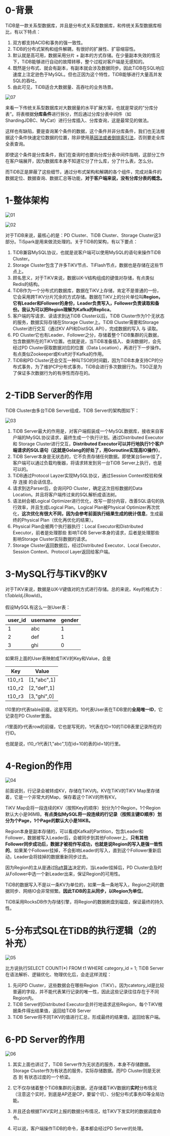 # 0-背景

TiDB是一款关系型数据库，并且是分布式关系型数据库，和传统关系型数据库相比，有以下特点：

1. 双方都支持ACID和事务的强一致性。
2. TiDB的分布式架构和组件解耦，有很好的扩展性、扩容缩容性。
3. 默认就是高可用，数据采用分片 + 副本的方式存储。在少量副本失效的情况下，TiDB能够进行自动的故障转移，整个过程对客户端是无感知的。
4. 既然是分布式、就会有副本，有副本就会涉及数据同步。因此TiDB在SQL响应速度上注定逊色于MySQL。但也正因为这个特性，TiDB能够进行大量高并发SQL的吞吐。
5. 由此可见，TiDB适合大数据量、高吞吐的业务场景。

![07](01-TiDB的架构.assets/07.png)

来看一下传统关系型数据库对大数据量的水平扩展方案，也就是常说的“分库分表”。将表根据**分库条件**进行拆分，然后通过分库分表中间件（如ShardingJDBC、MyCat）进行分库插入、分库查询，这是最常见的做法。

这样也有缺陷，要是查询某个条件的数据，这个条件并非分库条件，我们也无法根据这个条件快速定位数据的位置，除非使用[基因法或者倒排索引法](https://github.com/9029HIME/Emphasis/blob/master/mysql_emphasis/src/md/12-%E5%88%86%E5%BA%93%E5%88%86%E8%A1%A8-%E5%88%86%E5%BA%93%E5%88%86%E8%A1%A8%E5%90%8E%E4%B8%A4%E4%B8%AA%E5%BF%AB%E9%80%9F%E5%AE%9A%E4%BD%8D%E5%BA%93%E8%A1%A8%E7%9A%84%E6%9F%A5%E8%AF%A2%E6%96%B9%E6%A1%88.md)，否则要走全库全表查询。

即使这个条件是分库条件，我们在查询时也要向分库分表中间件指明，这部分工作在客户端展开，因为数据库本身不知道它分了什么库，分了什么表，怎么分。

而TiDB正是屏蔽了这些细节，通过分布式架构和解耦的各个组件，完成对条件的数据定位、数据查询、数据汇总等功能，**对于客户端来说，没有分库分表的概念。**

# 1-整体架构

![01](01-TiDB的架构.assets/01.png)

![02](01-TiDB的架构.assets/02.png)

对于TiDB来说，最核心的是：PD Cluster、TiDB Cluster、Storage Cluster这3部分。TiSpark是用来做流处理的。关于TiDB的架构，有以下要点：

1. TiDB兼容MySQL协议，也就是说客户端可以使用MySQL的语句来操作TiDB Cluster。
2. Storage Cluster包含了许多TiKV节点、TiFlash节点，数据也是存储在这些节点上。
3. 顾名思义，对于TiKV来说，数据以K-V结构组成的键值对存储，有点类似Redis的结构。
4. TiDB作为一个分布式的数据库，数据在TiKV上存储，肯定不是普通的一份，它会采用跨TiKV分片冗余的方式存储。数据在TiKV上的分片单位叫**Region，它有Leader和Follower的身份，Leader负责写入，Follower负责读取和备份。我认为可以把Region理解为Kafka的Replica**。
5. 客户端的写请求、读请求到达TiDB Cluster以后，TiDB Cluster作为1个无状态的服务，数据实际存储在Storage Cluster上。TiDB Cluster需要和Storage Cluster进行交互（通过KV API和DistSQL API），完成数据的写入 与 读取。
6. PD Cluster它也有Leader、Follower之分，存储着整个TiDB集群的元数据，包含数据所在的TiKV位置。也就是说，当TiDB准备插入、查询数据时，会先经过PD Cluster获取数据对应的位置（Data Location），再进行下一步操作。有点类似Zookeeper或Kraft对于Kafka的作用。
7. TiDB和PD Cluster还会交互一种叫TSO的时间戳，因为TiDB本身支持CP的分布式事务，为了维护CP分布式事务，TiDB会进行多次数据行为。TSO正是为了保证多次数据行为的有序性而存在的。

# 2-TiDB Server的作用

TiDB Cluster由多台TiDB Server组成，TiDB Server的架构图如下：

![03](01-TiDB的架构.assets/03.png)

1. TiDB Server最大的作用是，对客户端假装成一个MySQL数据库，接收来自客户端的MySQL协议请求，最终生成一个执行计划。通过Distributed Executor 和 Storage Cluster进行交互，**Distributed Executor可以并行地执行1个客户端请求的SQL语句（这就是Golang的好处了，用Goroutine实现高IO操作）**。
2. TiDB Server本身是无状态的，它不负责存储任何数据。即使某台Serer挂了，客户端可以通过负载均衡器，将请求转发到另一台TiDB Server上执行，也是可以的。
3. TiDB通过Protocol Layzer实现MySQL协议，通过Session Context校验和保存 连接 的会话信息。
4. 请求到达Parser后，会询问PD Cluster，确定这次目标数据的Data Location。并且将客户端传过来的SQL解析成语法树。
5. 语法树会被Logical Optimizer进行优化，改写一部分内容，改善SQL语句的执行效率，并且生成Logical Plan。Logical Plan被Physical Optimizer再次优化，**这次优化有很大不同，因为会参考前面执行结果生成的统计信息**，生成最终的Physical Plan（优化再优化的结果）。
6. Physical Plan会被两个执行器执行：Local Executor和Distributed Executor，前者是处理那些 影响TiDB Server本身的请求，后者是处理那些 影响Storage Cluster实际数据的请求。
7. Storage Cluster返回数据后，经过Distributed Executor、Local Executor、Session Context、Protocol Layer返回给客户端。

# 3-MySQL行与TiKV的KV

对于TiKV来说，数据是以K-V键值对的方式进行存储。总的来说，Key的格式为：t${TableId}_r${RowId}。

假设MySQL有这么一张User表：

| user_id | username | gender |
| ------- | -------- | ------ |
| 1       | abc      | 1      |
| 2       | def      | 1      |
| 3       | ghi      | 0      |

如果将上面的User表映射成TiKV的Key和Value，会是

| Key    | Value       |
| ------ | ----------- |
| t10_r1 | [1,"abc",1] |
| t10_r2 | [2,"def",1] |
| t10_r3 | [3,"ghi",0] |

t10里的t代表table前缀，这是写死的。10代表User表在TiDB里的**全局唯一ID**，它记录在PD Cluster里面。

r1里面的r代表row的前缀，它也是写死的，1代表在ID=10的TiDB表里记录所在的行ID。

也就是说，t10_r1代表[1,"abc",1]在id=10的表的id=1的行里。

# 4-Region的作用

![04](01-TiDB的架构.assets/04.png)

前面说到，行记录会被转成KV，存储在TiKV内。KV在TiKV的TiKV Map里存储着，它是一个非常大的Map，保存着这个TiKV的所有KV。

TiKV Map会将一段连续的KV（按照Key的顺序）划分为1个Region，1个Region默认大小是96MB。**有点类似MySQL将一段连续的行记录（按照主键ID顺序）划分为个Page，1个Page的默认大小是16KB。**

Region本身是副本存储的，可以看成Kafka的Partition，包含Leader和Follower，数据被写入Leader后，会被同步到其他Follower上。**只有其他Follower同步成功后，数据才被视作写成功，也就是说Region的写入是强一致性的**。如果某个Follower挂掉，不会影响Leader的写入，直到这个Follower重新启动，Leader会将挂掉的数据重新同步过去。

因为Region的主从是通过[Raft算法](https://github.com/9029HIME/Emphasis/blob/master/project_emphasis/src/main/mds/04-%E5%88%9D%E8%AF%86Raft%E7%AE%97%E6%B3%95.md)决定的，当Leader挂掉后，PD Cluster会及时从Follower中选一个新Leader出来，保证Region的可用性。

TiDB的数据写入不是以一条KV为单位的，如果一条一条地写入，Region之间的数据同步、网络IO会非常频繁。**因此TiDB的主从同步，以Region为单位**。

TiDB采用RocksDB作为存储引擎，将Region的数据刷盘到磁盘，保证最终的持久性。

# 5-分布式SQL在TiDB的执行逻辑（2的补充）

![05](01-TiDB的架构.assets/05.png)

比方说执行SELECT COUNT(*) FROM t1 WHERE category_id = 1; TiDB Server在语法解析、逻辑优化、物理优化后，会走这样流程：

1. 先问PD Cluster，这些数据会在哪些Region（TiKV）。因为catetory_id是比较普遍的字段，并不能代表某行记录的唯一性，因此这些记录往往存在于不同Region内。
2. TiDB Server的Distributed Executor会并行地请求这些Region，每个TiKV根据条件得出结果值，返回给TiDB Server
3. TiDB Server将不同TiKV的值进行汇总，形成最终的结果值，返回给客户端。

# 6-PD Server的作用

![06](01-TiDB的架构.assets/06.png)

1. 其实上面也讲过了，TiDB Server作为无状态的服务，本身不存储数据。Storage Cluster作为有状态的服务，实际存储数据。而PD Cluster则是无状态 到 有状态过度的一个桥梁。

2. 它不仅存储着整个TiDB集群的元数据，还存储着TiKV数据的**实时**分布情况（注意这个实时，到底是AP还是CP，要留个坑）、分配分布式事务ID等全局功能。

3. 并且还会根据TiKV实时上报的数据分布情况，给TiKV下发实时的数据调度命令。
4. 可以说，客户端操作TiDB的命令，基本都会经过PD Server的处理。
